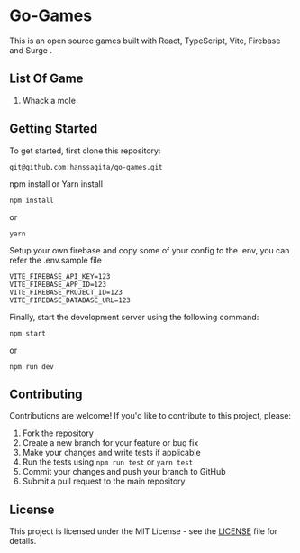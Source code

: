 # Go-Games

This is an open source games built with React, TypeScript, Vite, Firebase and Surge .

## List Of Game

1. Whack a mole

## Getting Started

To get started, first clone this repository:

```
git@github.com:hanssagita/go-games.git
```

npm install or Yarn install

```
npm install
```
or
```
yarn
```

Setup your own firebase and copy some of your config to the .env, you can refer the .env.sample file

```
VITE_FIREBASE_API_KEY=123
VITE_FIREBASE_APP_ID=123
VITE_FIREBASE_PROJECT_ID=123
VITE_FIREBASE_DATABASE_URL=123
```

Finally, start the development server using the following command:

```
npm start
```
or
```
npm run dev
```


## Contributing

Contributions are welcome! If you'd like to contribute to this project, please:

1. Fork the repository
2. Create a new branch for your feature or bug fix
3. Make your changes and write tests if applicable
4. Run the tests using `npm run test` or `yarn test`
5. Commit your changes and push your branch to GitHub
6. Submit a pull request to the main repository

## License

This project is licensed under the MIT License - see the [LICENSE](LICENSE) file for details.